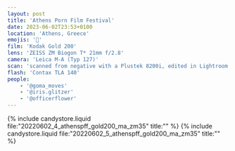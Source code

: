 ```yaml
---
layout: post
title: 'Athens Porn Film Festival'
date: 2023-06-02T23:53+0100
location: 'Athens, Greece'
emojis: '🔞'
film: 'Kodak Gold 200'
lens: 'ZEISS ZM Biogon T* 21mm f/2.8'
camera: 'Leica M-A (Typ 127)'
scan: 'scanned from negative with a Plustek 8200i, edited in Lightroom'
flash: 'Contax TLA 140'
people: 
    - '@goma_moves'
    - '@iris.glitzer'
    - '@officerflower'
---
```


{% include candystore.liquid file:"20220602_4_athenspff_gold200_ma_zm35" title:"" %}
{% include candystore.liquid file:"20220602_5_athenspff_gold200_ma_zm35" title:"" %}